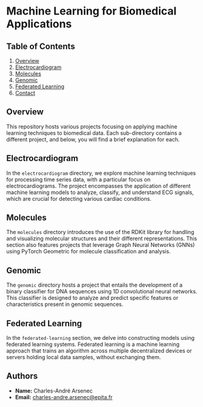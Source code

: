 # Machine Learning for Biomedical Applications

## Table of Contents
1. [Overview](#overview)
2. [Electrocardiogram](#electrocardiogram)
3. [Molecules](#molecules)
4. [Genomic](#genomic)
5. [Federated Learning](#federated-learning)
6. [Contact](#contact)

## Overview
This repository hosts various projects focusing on applying machine learning techniques to biomedical data. Each sub-directory contains a different project, and below, you will find a brief explanation for each.

## Electrocardiogram
In the `electrocardiogram` directory, we explore machine learning techniques for processing time series data, with a particular focus on electrocardiograms. The project encompasses the application of different machine learning models to analyze, classify, and understand ECG signals, which are crucial for detecting various cardiac conditions.

## Molecules
The `molecules` directory introduces the use of the RDKit library for handling and visualizing molecular structures and their different representations. This section also features projects that leverage Graph Neural Networks (GNNs) using PyTorch Geometric for molecule classification and analysis.

## Genomic
The `genomic` directory hosts a project that entails the development of a binary classifier for DNA sequences using 1D convolutional neural networks. This classifier is designed to analyze and predict specific features or characteristics present in genomic sequences.

## Federated Learning
In the `federated-learning` section, we delve into constructing models using federated learning systems. Federated learning is a machine learning approach that trains an algorithm across multiple decentralized devices or servers holding local data samples, without exchanging them.

## Authors
- **Name:** Charles-André Arsenec
- **Email:** [charles-andre.arsenec@epita.fr](mailto:charles-andre.arsenec@epita.fr)
